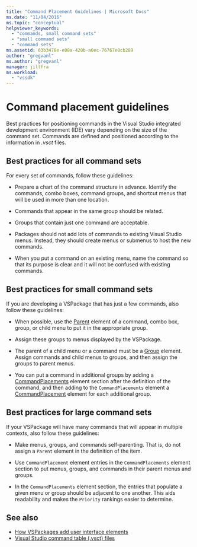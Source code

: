 ```yaml
---
title: "Command Placement Guidelines | Microsoft Docs"
ms.date: "11/04/2016"
ms.topic: "conceptual"
helpviewer_keywords:
  - "commands, small command sets"
  - "small command sets"
  - "command sets"
ms.assetid: 63b3478e-e08a-420b-a0ec-76767e0cb289
author: "gregvanl"
ms.author: "gregvanl"
manager: jillfra
ms.workload:
  - "vssdk"
---
```

# Command placement guidelines
Best practices for positioning commands in the Visual Studio integrated development environment (IDE) vary depending on the size of the command set. Commands are defined and positioned according to the information in *.vsct* files.

## Best practices for all command sets
 For every set of commands, follow these guidelines:

-   Prepare a chart of the command structure in advance. Identify the commands, combo boxes, command groups, and shortcut menus that will be used in more than one location.

-   Commands that appear in the same group should be related.

-   Groups that contain just one command are acceptable.

-   Packages should not add lots of commands to existing Visual Studio menus. Instead, they should create menus or submenus to host the new commands.

-   When you put a command on an existing menu, name the command so that its purpose is clear and it will not be confused with existing commands.

## Best practices for small command sets
 If you are developing a VSPackage that has just a few commands, also follow these guidelines:

-   When possible, use the [Parent](../../extensibility/parent-element.md) element of a command, combo box, group, or child menu to put it in the appropriate group.

-   Assign these groups to menus displayed by the VSPackage.

-   The parent of a child menu or a command must be a [Group](../../extensibility/group-element.md) element. Assign commands and child menus to groups, and then assign the groups to parent menus.

-   You can put a command in additional groups by adding a [CommandPlacements](../../extensibility/commandplacements-element.md) element section after the definition of the command, and then adding to the `CommandPlacements` element a [CommandPlacement](../../extensibility/commandplacement-element.md) element for each additional group.

## Best practices for large command sets
 If your VSPackage will have many commands that will appear in multiple contexts, also follow these guidelines:

-   Make menus, groups, and commands self-parenting. That is, do not assign a `Parent` element in the definition of the item.

-   Use `CommandPlacement` element entries in the `CommandPlacements` element section to put menus, groups, and commands in their parent menus and groups.

-   In the `CommandPlacements` element section, the entries that populate a given menu or group should be adjacent to one another. This aids readability and makes the `Priority` rankings easier to determine.

## See also
- [How VSPackages add user interface elements](../../extensibility/internals/how-vspackages-add-user-interface-elements.md)
- [Visual Studio command table (.vsct) files](../../extensibility/internals/visual-studio-command-table-dot-vsct-files.md)